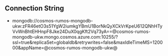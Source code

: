 ## Connection String
- mongodb://cosmos-rumos-mongodb-ukw:zFR46etO3s51YgW2iumkgYBmU1BorNkQyXCkVrKpeU612QNhHTyVvWnBhtEHHnpF8Jke24DuX0qgKft2Vq73yA==@cosmos-rumos-mongodb-ukw.mongo.cosmos.azure.com:10255/?ssl=true&replicaSet=globaldb&retrywrites=false&maxIdleTimeMS=120000&appName=@cosmos-rumos-mongodb-ukw@

